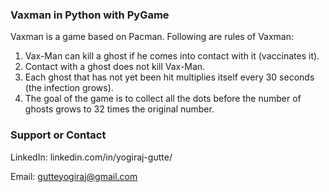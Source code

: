 ### Vaxman in Python with PyGame

Vaxman is a game based on Pacman. Following are rules of Vaxman:
  1. Vax-Man can kill a ghost if he comes into contact with it (vaccinates it).
  2. Contact with a ghost does not kill Vax-Man.
  3. Each ghost that has not yet been hit multiplies itself every 30 seconds (the infection grows).
  4. The goal of the game is to collect all the dots before the number of ghosts grows to 32 times the original number.




### Support or Contact
LinkedIn: linkedin.com/in/yogiraj-gutte/

Email: gutteyogiraj@gmail.com

